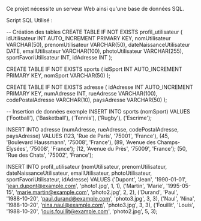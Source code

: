 Ce projet nécessite un serveur Web ainsi qu'une base de données SQL.

Script SQL Utilisé : 

-- Création des tables
CREATE TABLE IF NOT EXISTS profil_utilisateur (
    idUtilisateur INT AUTO_INCREMENT PRIMARY KEY,
    nomUtilisateur VARCHAR(50),
    prenomUtilisateur VARCHAR(50),
    dateNaissanceUtilisateur DATE,
    emailUtilisateur VARCHAR(100),
    photoUtilisateur VARCHAR(255),
    sportFavoriUtilisateur INT,
    idAdresse INT
);

CREATE TABLE IF NOT EXISTS sports (
    idSport INT AUTO_INCREMENT PRIMARY KEY,
    nomSport VARCHAR(50)
);

CREATE TABLE IF NOT EXISTS adresse (
    idAdresse INT AUTO_INCREMENT PRIMARY KEY,
    numAdresse INT,
    rueAdresse VARCHAR(100),
    codePostalAdresse VARCHAR(10),
    paysAdresse VARCHAR(50)
);

-- Insertion de données exemple
INSERT INTO sports (nomSport) VALUES 
('Football'),
('Basketball'),
('Tennis'),
('Rugby'),
('Escrime');

INSERT INTO adresse (numAdresse, rueAdresse, codePostalAdresse, paysAdresse) VALUES 
(123, 'Rue de Paris', '75001', 'France'),
(45, 'Boulevard Haussmann', '75008', 'France'),
(89, 'Avenue des Champs-Élysées', '75008', 'France');
(12, 'Avenue du Près', '75009', 'France');
(50, 'Rue des Chats', '75002', 'France');

INSERT INTO profil_utilisateur (nomUtilisateur, prenomUtilisateur, dateNaissanceUtilisateur, emailUtilisateur, photoUtilisateur, sportFavoriUtilisateur, idAdresse) VALUES 
('Dupont', 'Jean', '1990-01-01', 'jean.dupont@example.com', 'photo1.jpg', 1, 1),
('Martin', 'Marie', '1995-05-15', 'marie.martin@example.com', 'photo2.jpg', 2, 2),
('Durand', 'Paul', '1988-10-20', 'paul.durand@example.com', 'photo3.jpg', 3, 3),
('Naul', 'Nina', '1988-10-20', 'nina.naul@example.com', 'photo3.jpg', 3, 3),
('Fouillit', 'Louis', '1988-10-20', 'louis.fouillit@example.com', 'photo2.jpg', 5, 3);

